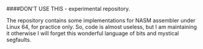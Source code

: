 ####DON'T USE THIS - experimental repository.

The repository contains some implementations for NASM assembler under Linux 64, for practice only. So, code is almost useless, but I am maintaining it otherwise I will forget this wonderful language of bits and mystical segfaults.
